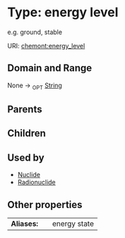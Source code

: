 
# Type: energy level


e.g. ground, stable

URI: [chemont:energy_level](https://w3id.org/chemont/energy_level)


## Domain and Range

None ->  <sub>OPT</sub> [String](types/String.md)

## Parents


## Children


## Used by

 * [Nuclide](Nuclide.md)
 * [Radionuclide](Radionuclide.md)

## Other properties

|  |  |  |
| --- | --- | --- |
| **Aliases:** | | energy state |


